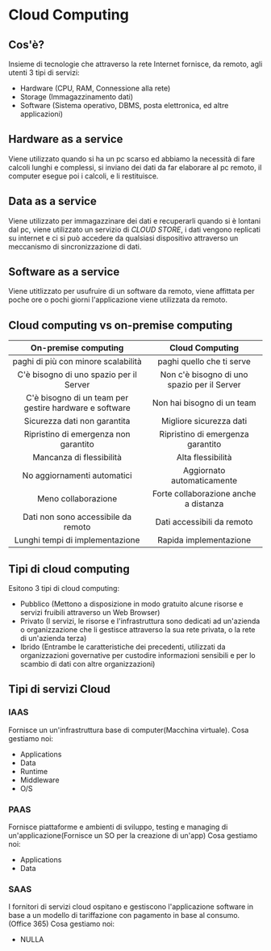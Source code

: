 # Cloud Computing
## Cos'è?
Insieme di tecnologie che attraverso la rete Internet fornisce, da remoto, agli utenti 3 tipi di servizi:
- Hardware (CPU, RAM, Connessione alla rete)
- Storage (Immagazzinamento dati)
- Software (Sistema operativo, DBMS, posta elettronica, ed altre applicazioni)

## Hardware as a service
Viene utilizzato quando si ha un pc scarso ed abbiamo la necessità di fare calcoli lunghi e complessi, si inviano dei dati da far elaborare al pc remoto, il computer esegue poi i calcoli,
e li restituisce.

## Data as a service
Viene utilizzato per immagazzinare dei dati e recuperarli quando si è lontani dal pc, viene utilizzato un servizio di *CLOUD STORE*, i dati vengono replicati su internet e ci si può accedere da qualsiasi
dispositivo attraverso un meccanismo di sincronizzazione di dati.

## Software as a service
Viene utitlizzato per usufruire di un software da remoto, viene affittata per poche ore o pochi giorni l'applicazione viene utilizzata da remoto.

## Cloud computing vs on-premise computing
|                **On-premise computing**                |             **Cloud Computing**             |
|:------------------------------------------------------:|:-------------------------------------------:|
| paghi di più con minore scalabilità                    | paghi quello che ti serve                   |
| C'è bisogno di uno spazio per il Server                | Non c'è bisogno di uno spazio per il Server |
| C'è bisogno di un team per gestire hardware e software | Non hai bisogno di un team                  |
| Sicurezza dati non garantita                           | Migliore sicurezza dati                     |
| Ripristino di emergenza non garantito                  | Ripristino di emergenza garantito           |
| Mancanza di flessibilità                               | Alta flessibilità                           |
| No aggiornamenti automatici                            | Aggiornato automaticamente                  |
| Meno collaborazione                                    | Forte collaborazione anche a distanza       |
| Dati non sono accessibile da remoto                    | Dati accessibili da remoto                  |
| Lunghi tempi di implementazione                        | Rapida implementazione                      |

## Tipi di cloud computing
Esitono 3 tipi di cloud computing:
- Pubblico (Mettono a disposizione in modo gratuito alcune risorse e
servizi fruibili attraverso un Web Browser)
- Privato (I servizi, le risorse e l'infrastruttura sono dedicati ad
un'azienda o organizzazione che li gestisce attraverso la sua rete 
privata, o la rete di un'azienda terza)
- Ibrido (Entrambe le caratteristiche dei precedenti, utilizzati da 
organizzazioni governative per custodire informazioni sensibili e
per lo scambio di dati con altre organizzazioni)

## Tipi di servizi Cloud

### IAAS 
Fornisce un un'infrastruttura base di computer(Macchina virtuale).
Cosa gestiamo noi:
- Applications
- Data 
- Runtime
- Middleware
- O/S

### PAAS
Fornisce piattaforme e ambienti di sviluppo, testing e managing di un'applicazione(Fornisce un SO per la 
creazione di un'app)
Cosa gestiamo noi:
- Applications
- Data 


### SAAS
I fornitori di servizi cloud ospitano e gestiscono l'applicazione
 software in base a un modello di tariffazione con pagamento in base al consumo. (Office 365)
Cosa gestiamo noi:
- NULLA
